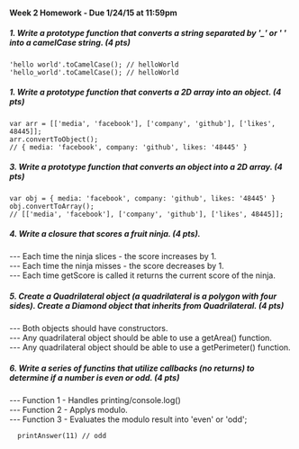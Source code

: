 #### Week 2 Homework - Due 1/24/15 at 11:59pm

##### 1. Write a prototype function that converts a string separated by '_' or ' ' into a camelCase string. (4 pts)

    'hello world'.toCamelCase(); // helloWorld
    'hello_world'.toCamelCase(); // helloWorld
 

##### 1. Write a prototype function that converts a 2D array into an object. (4 pts)
    var arr = [['media', 'facebook'], ['company', 'github'], ['likes', 48445]];
    arr.convertToObject(); 
    // { media: 'facebook', company: 'github', likes: '48445' }


##### 3. Write a prototype function that converts an object into a 2D array. (4 pts)

    var obj = { media: 'facebook', company: 'github', likes: '48445' }
    obj.convertToArray(); 
    // [['media', 'facebook'], ['company', 'github'], ['likes', 48445]]; 


##### 4.  Write a closure that scores a fruit ninja. (4 pts).

--- Each time the ninja slices - the score increases by 1. <br />
--- Each time the ninja misses - the score decreases by 1. <br />
--- Each time getScore is called it returns the current score of the ninja.


##### 5.  Create a Quadrilateral object (a quadrilateral is a polygon with four sides). Create a Diamond object that inherits from Quadrilateral. (4 pts)

--- Both objects should have constructors. <br />
--- Any quadrilateral object should be able to use a getArea() function. <br />
--- Any quadrilateral object should be able to use a getPerimeter() function.


##### 6.  Write a series of functins that utilize callbacks (no returns) to determine if a number is even or odd. (4 pts)

--- Function 1 - Handles printing/console.log() <br />
--- Function 2 - Applys modulo. <br />
--- Function 3 - Evaluates the modulo result into 'even' or 'odd';
      
      printAnswer(11) // odd


